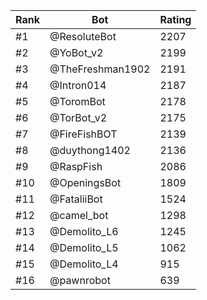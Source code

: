 Rank|Bot|Rating
---|---|---
#1|@ResoluteBot|2207
#2|@YoBot_v2|2199
#3|@TheFreshman1902|2191
#4|@Intron014|2187
#5|@ToromBot|2178
#6|@TorBot_v2|2175
#7|@FireFishBOT|2139
#8|@duythong1402|2136
#9|@RaspFish|2086
#10|@OpeningsBot|1809
#11|@FataliiBot|1524
#12|@camel_bot|1298
#13|@Demolito_L6|1245
#14|@Demolito_L5|1062
#15|@Demolito_L4|915
#16|@pawnrobot|639
